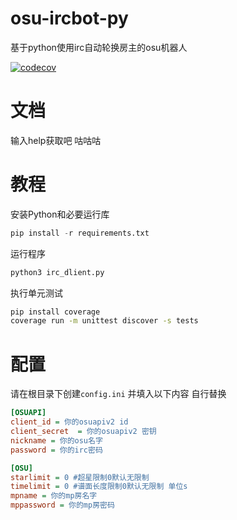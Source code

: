 # osu-ircbot-py
基于python使用irc自动轮换房主的osu机器人

[![codecov](https://codecov.io/github/Ohdmire/osu-ircbot-py/graph/badge.svg?token=HZZ0PPME7L)](https://codecov.io/github/Ohdmire/osu-ircbot-py)

# 文档
输入help获取吧 咕咕咕

# 教程
安装Python和必要运行库
```python
pip install -r requirements.txt
```
运行程序
```bash
python3 irc_dlient.py
```
执行单元测试
```bash
pip install coverage
coverage run -m unittest discover -s tests
```


# 配置
请在根目录下创建`config.ini` 并填入以下内容 自行替换
```ini
[OSUAPI]
client_id = 你的osuapiv2 id
client_secret  = 你的osuapiv2 密钥
nickname = 你的osu名字
password = 你的irc密码

[OSU]
starlimit = 0 #超星限制0默认无限制
timelimit = 0 #谱面长度限制0默认无限制 单位s
mpname = 你的mp房名字
mppassword = 你的mp房密码
```
